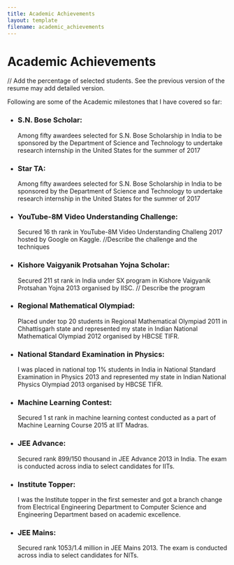 ```yaml
---
title: Academic Achievements
layout: template
filename: academic_achievements
--- 
```


# Academic Achievements
// Add the percentage of selected students. See the previous version of the resume may add detailed version.

Following are some of the Academic milestones that I have covered so far:
<ul>
         <li><h3>S.N. Bose Scholar:</h3> Among fifty awardees selected for S.N. Bose Scholarship in India to be sponsored by the Department of Science and Technology to undertake research internship in the United States for the summer of 2017</li>
         <li><h3>Star TA:</h3> Among fifty awardees selected for S.N. Bose Scholarship in India to be sponsored by the Department of Science and Technology to undertake research internship in the United States for the summer of 2017</li>
         <li><h3>YouTube-8M Video Understanding Challenge:</h3> Secured 16 th rank in YouTube-8M Video Understanding Challeng 2017 hosted by Google on Kaggle. //Describe the challenge and the techniques</li>
         <li><h3>Kishore Vaigyanik Protsahan Yojna Scholar:</h3> Secured 211 st rank in India under SX program in Kishore Vaigyanik Protsahan Yojna 2013 organised by IISC. // Describe the program</li>
         <li><h3>Regional Mathematical Olympiad:</h3> Placed under top 20 students in Regional Mathematical Olympiad 2011 in Chhattisgarh state and represented my state in
Indian National Mathematical Olympiad 2012 organised by HBCSE TIFR.</li>
         <li><h3>National Standard Examination in Physics:</h3> I was placed in national top 1% students in India in National Standard Examination in Physics 2013 and represented my state in Indian National Physics Olympiad 2013 organised by HBCSE TIFR.
</li>
         <li><h3>Machine Learning Contest:</h3> Secured 1 st rank in machine learning contest conducted as a part of Machine Learning Course 2015 at IIT Madras.</li>
         <li><h3>JEE Advance:</h3> Secured rank 899/150 thousand in JEE Advance 2013 in India. The exam is conducted across india to select candidates for IITs.</li>
         <li><h3> Institute Topper:</h3> I was the Institute topper in the first semester and got a branch change from Electrical Engineering Department to Computer Science and Engineering Department based on academic excellence.</li>
         <li><h3>JEE Mains:</h3> Secured rank 1053/1.4 million in JEE Mains 2013. The exam is conducted across india to select candidates for NITs.</li>
</ul>
